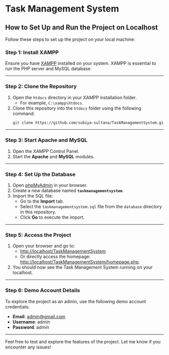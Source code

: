 
# Task Management System

## How to Set Up and Run the Project on Localhost

Follow these steps to set up the project on your local machine:

### **Step 1: Install XAMPP**  
Ensure you have [XAMPP](https://www.apachefriends.org/index.html) installed on your system. XAMPP is essential to run the PHP server and MySQL database.

---

### **Step 2: Clone the Repository**  
1. Open the `htdocs` directory in your XAMPP installation folder.  
   - For example, `C:\xampp\htdocs`.  
2. Clone this repository into the `htdocs` folder using the following command:  
   ```bash
   git clone https://github.com/subiya-sultana/TaskManagementSystem.git
   ```

---

### **Step 3: Start Apache and MySQL**  
1. Open the XAMPP Control Panel.  
2. Start the **Apache** and **MySQL** modules.

---

### **Step 4: Set Up the Database**  
1. Open [phpMyAdmin](http://localhost/phpmyadmin) in your browser.  
2. Create a new database named **`taskmanagementsystem`**.  
3. Import the SQL file:  
   - Go to the **Import** tab.  
   - Select the `taskmanagementsystem.sql` file from the `database` directory in this repository.  
   - Click **Go** to execute the import.

---

### **Step 5: Access the Project**  
1. Open your browser and go to:  
   - [http://localhost/TaskManagementSystem](http://localhost/TaskManagementSystem)  
   - Or directly access the homepage: [http://localhost/TaskManagementSystem/homepage.php](http://localhost/TaskManagementSystem/homepage.php).  
2. You should now see the Task Management System running on your localhost.

---

### **Step 6: Demo Account Details**  
To explore the project as an admin, use the following demo account credentials:  
- **Email**: admin@gmail.com  
- **Username**: admin  
- **Password**: admin

---

Feel free to test and explore the features of the project. Let me know if you encounter any issues!
